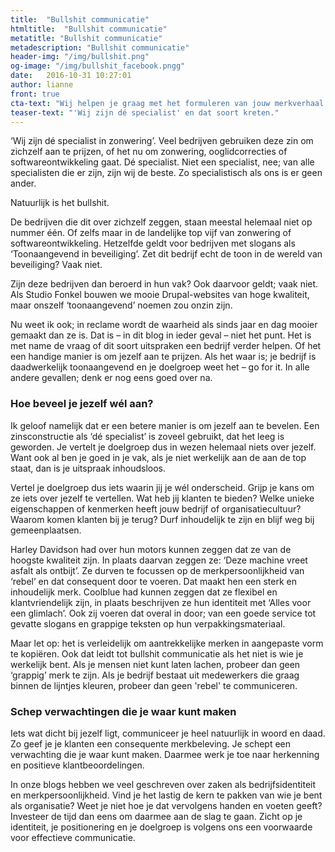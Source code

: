```yaml
---
title:  "Bullshit communicatie"
htmltitle:  "Bullshit communicatie"
metatitle: "Bullshit communicatie"
metadescription: "Bullshit communicatie"
header-img: "/img/bullshit.png"
og-image: "/img/bullshit_facebook.pngg"
date:   2016-10-31 10:27:01
author: lianne
front: true
cta-text: "Wij helpen je graag met het formuleren van jouw merkverhaal."
teaser-text: "'Wij zijn dé specialist' en dat soort kreten."
---
```


‘Wij zijn dé specialist in zonwering’. Veel bedrijven gebruiken deze zin om zichzelf aan te prijzen, of het nu om zonwering, ooglidcorrecties of softwareontwikkeling gaat. Dé specialist. Niet een specialist, nee; van alle specialisten die er zijn, zijn wij de beste. Zo specialistisch als ons is er geen ander. 

Natuurlijk is het bullshit. 

De bedrijven die dit over zichzelf zeggen, staan meestal helemaal niet op nummer één. Of zelfs maar in de landelijke top vijf van zonwering of softwareontwikkeling. Hetzelfde geldt voor bedrijven met slogans als ‘Toonaangevend in beveiliging’. Zet dit bedrijf echt de toon in de wereld van beveiliging? Vaak niet.

Zijn deze bedrijven dan beroerd in hun vak? Ook daarvoor geldt; vaak niet. Als Studio Fonkel bouwen we mooie Drupal-websites van hoge kwaliteit, maar onszelf ‘toonaangevend’ noemen zou onzin zijn.

Nu weet ik ook; in reclame wordt de waarheid als sinds jaar en dag mooier gemaakt dan ze is. Dat is – in dit blog in ieder geval – niet het punt. Het is met name de vraag of dit soort uitspraken een bedrijf verder helpen. Of het een handige manier is om jezelf aan te prijzen. Als het waar is; je bedrijf is daadwerkelijk toonaangevend en je doelgroep weet het – go for it. In alle andere gevallen; denk er nog eens goed over na. 

### Hoe beveel je jezelf wél aan?
Ik geloof namelijk dat er een betere manier is om jezelf aan te bevelen. Een zinsconstructie als ‘dé specialist’ is zoveel gebruikt, dat het leeg is geworden. Je vertelt je doelgroep dus in wezen helemaal niets over jezelf. Want ook al ben je goed in je vak, als je niet werkelijk aan de aan de top staat, dan is je uitspraak inhoudsloos. 

Vertel je doelgroep dus iets waarin jij je wél onderscheid. Grijp je kans om ze iets over jezelf te vertellen. Wat heb jij klanten te bieden? Welke unieke eigenschappen of kenmerken heeft jouw bedrijf of organisatiecultuur? Waarom komen klanten bij je terug? Durf inhoudelijk te zijn en blijf weg bij gemeenplaatsen.

Harley Davidson had over hun motors kunnen zeggen dat ze van de hoogste kwaliteit zijn. In plaats daarvan zeggen ze: ‘Deze machine vreet asfalt als ontbijt’. Ze durven te focussen op de merkpersoonlijkheid van ‘rebel’ en dat consequent door te voeren. Dat maakt hen een sterk en inhoudelijk merk. Coolblue had kunnen zeggen dat ze flexibel en klantvriendelijk zijn, in plaats beschrijven ze hun identiteit met ‘Alles voor een glimlach’. Ook zij voeren dat overal in door; van een goede service tot gevatte slogans en grappige teksten op hun verpakkingsmateriaal.

Maar let op: het is verleidelijk om aantrekkelijke merken in aangepaste vorm te kopiëren. Ook dat leidt tot bullshit communicatie als het niet is wie je werkelijk bent. Als je mensen niet kunt laten lachen, probeer dan geen ‘grappig’ merk te zijn. Als je bedrijf bestaat uit medewerkers die graag binnen de lijntjes kleuren, probeer dan geen 'rebel' te communiceren.

### Schep verwachtingen die je waar kunt maken
Iets wat dicht bij jezelf ligt, communiceer je heel natuurlijk in woord en daad. Zo geef je je klanten een consequente merkbeleving. Je schept een verwachting die je waar kunt maken. Daarmee werk je toe naar herkenning en positieve klantbeoordelingen.

In onze blogs hebben we veel geschreven over zaken als bedrijfsidentiteit en merkpersoonlijkheid. Vind je het lastig de kern te pakken van wie je bent als organisatie? Weet je niet hoe je dat vervolgens handen en voeten geeft? Investeer de tijd dan eens om daarmee aan de slag te gaan. Zicht op je identiteit, je positionering en je doelgroep is volgens ons een voorwaarde voor effectieve communicatie. 

